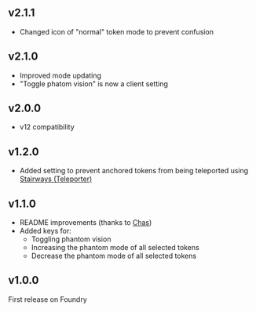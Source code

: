 ## v2.1.1
- Changed icon of "normal" token mode to prevent confusion

## v2.1.0
- Improved mode updating
- "Toggle phatom vision" is now a client setting

## v2.0.0
- v12 compatibility

## v1.2.0
- Added setting to prevent anchored tokens from being teleported using [Stairways (Teleporter)](https://foundryvtt.com/packages/stairways)

## v1.1.0
- README improvements (thanks to [Chas](https://github.com/ChasarooniZ))
- Added keys for:
  - Toggling phantom vision
  - Increasing the phantom mode of all selected tokens
  - Decrease the phantom mode of all selected tokens

## v1.0.0
First release on Foundry
